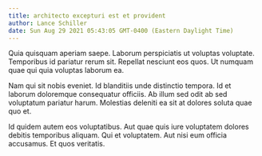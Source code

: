 ```yaml
---
title: architecto excepturi est et provident
author: Lance Schiller
date: Sun Aug 29 2021 05:43:05 GMT-0400 (Eastern Daylight Time)
---
```

Quia quisquam aperiam saepe. Laborum perspiciatis ut voluptas voluptate. Temporibus id pariatur rerum sit. Repellat nesciunt eos quos. Ut numquam quae qui quia voluptas laborum ea.

 Nam qui sit nobis eveniet. Id blanditiis unde distinctio tempora. Id et laborum doloremque consequatur officiis. Ab illum sed odit ab sed voluptatum pariatur harum. Molestias deleniti ea sit at dolores soluta quae quo et.

 Id quidem autem eos voluptatibus. Aut quae quis iure voluptatem dolores debitis temporibus aliquam. Qui et voluptatem. Aut nisi eum officia accusamus. Et quos veritatis.